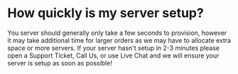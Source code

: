 # How quickly is my server setup?
You server should generally only take a few seconds to provision, however it may take additional time for larger orders as we may have to allocate extra space or more servers. If your server hasn't setup in 2-3 minutes please open a Support Ticket, Call Us, or use Live Chat and we will ensure your server is setup as soon as possible!